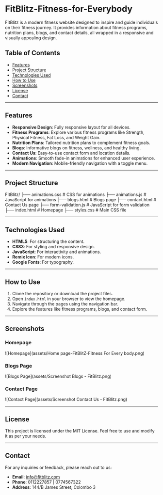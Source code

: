 # FitBlitz-Fitness-for-Everybody
FitBlitz is a modern fitness website designed to inspire and guide individuals on their fitness journey. It provides information about fitness programs, nutrition plans, blogs, and contact details, all wrapped in a responsive and visually appealing design.
## Table of Contents

- [Features](#features)
- [Project Structure](#project-structure)
- [Technologies Used](#technologies-used)
- [How to Use](#how-to-use)
- [Screenshots](#screenshots)
- [License](#license)
- [Contact](#contact)

---

## Features

- **Responsive Design**: Fully responsive layout for all devices.
- **Fitness Programs**: Explore various fitness programs like Strength, Physical Fitness, Fat Loss, and Weight Gain.
- **Nutrition Plans**: Tailored nutrition plans to complement fitness goals.
- **Blogs**: Informative blogs on fitness, wellness, and healthy living.
- **Contact Us**: Easy-to-use contact form and location details.
- **Animations**: Smooth fade-in animations for enhanced user experience.
- **Modern Navigation**: Mobile-friendly navigation with a toggle menu.

---

## Project Structure

FitBlitz/
├── animations.css # CSS for animations 
├── animations.js # JavaScript for animations 
├── blogs.html # Blogs page
├── contact.html # Contact Us page 
├── form-validation.js # JavaScript for form validation 
├── index.html # Homepage 
├── styles.css # Main CSS file


---
## Technologies Used

- **HTML5**: For structuring the content.
- **CSS3**: For styling and responsive design.
- **JavaScript**: For interactivity and animations.
- **Remix Icon**: For modern icons.
- **Google Fonts**: For typography.

---

## How to Use

1. Clone the repository or download the project files.
2. Open `index.html` in your browser to view the homepage.
3. Navigate through the pages using the navigation bar.
4. Explore the features like fitness programs, blogs, and contact form.

---

## Screenshots

### Homepage
![Homepage](assets/Home page-FitBlitZ-Fitness For Every body.png)

### Blogs Page
![Blogs Page](assets/Screenshot Blogs - FitBlitz.png)

### Contact Page
![Contact Page](assets/Screenshot Contact Us - FitBlitz.png)

---

## License

This project is licensed under the MIT License. Feel free to use and modify it as per your needs.

---

## Contact

For any inquiries or feedback, please reach out to us:

- **Email**: info@fitblitz.com
- **Phone**: 0112227857 | 0774567322
- **Address**: 144/B James Street, Colombo 3
